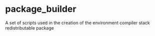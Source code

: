 # package_builder
A set of scripts used in the creation of the environment compiler stack redistributable package

